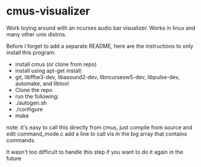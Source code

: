 # cmus-visualizer

Work toying around with an ncurses audio bar visualizer. Works in linux and many other unix distros.

Before I forget to add a separate README, here are the instructions to only install this program:
* install cmus (or clone from repo)
* install using apt-get install:
* git, libfftw3-dev, libasound2-dev, libncursesw5-dev, libpulse-dev, automake, and libtool
* Clone the repo
* run the following:
* ./autogen.sh
* ./configure 
* make

note:
it's easy to call this directly from cmus, just compile from source and edit command_mode.c
add a line to call vis in the big array that contains commands.

It wasn't too difficult to handle this step if you want to do it again in the future
